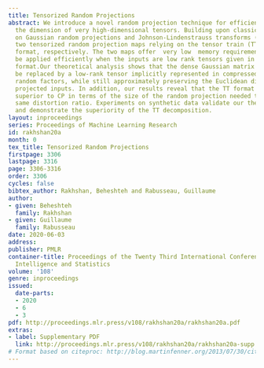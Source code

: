 ```yaml
---
title: Tensorized Random Projections
abstract: We introduce a novel random projection technique for efficiently reducing
  the dimension of very high-dimensional tensors. Building upon classical results
  on Gaussian random projections and Johnson-Lindenstrauss transforms (JLT), we propose
  two tensorized random projection maps relying on the tensor train (TT) and CP decomposition
  format, respectively. The two maps offer  very low  memory requirements and can
  be applied efficiently when the inputs are low rank tensors given in the CP or TT
  format.Our theoretical analysis shows that the dense Gaussian matrix in JLT can
  be replaced by a low-rank tensor implicitly represented in compressed form with
  random factors, while still approximately preserving the Euclidean distance of the
  projected inputs. In addition, our results reveal that the TT format is substantially
  superior to CP in terms of the size of the random projection needed to achieve the
  same distortion ratio. Experiments on synthetic data validate our theoretical analysis
  and demonstrate the superiority of the TT decomposition.
layout: inproceedings
series: Proceedings of Machine Learning Research
id: rakhshan20a
month: 0
tex_title: Tensorized Random Projections
firstpage: 3306
lastpage: 3316
page: 3306-3316
order: 3306
cycles: false
bibtex_author: Rakhshan, Beheshteh and Rabusseau, Guillaume
author:
- given: Beheshteh
  family: Rakhshan
- given: Guillaume
  family: Rabusseau
date: 2020-06-03
address: 
publisher: PMLR
container-title: Proceedings of the Twenty Third International Conference on Artificial
  Intelligence and Statistics
volume: '108'
genre: inproceedings
issued:
  date-parts:
  - 2020
  - 6
  - 3
pdf: http://proceedings.mlr.press/v108/rakhshan20a/rakhshan20a.pdf
extras:
- label: Supplementary PDF
  link: http://proceedings.mlr.press/v108/rakhshan20a/rakhshan20a-supp.pdf
# Format based on citeproc: http://blog.martinfenner.org/2013/07/30/citeproc-yaml-for-bibliographies/
---
```

